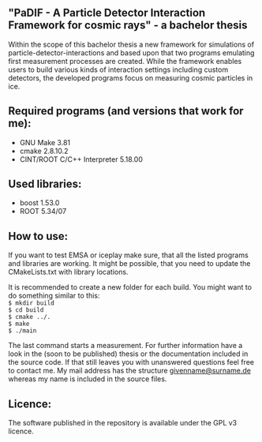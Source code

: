 ## "PaDIF - A Particle Detector Interaction Framework for cosmic rays" - a bachelor thesis

Within the scope of this bachelor thesis a new framework for simulations of particle-detector-interactions and based upon that two programs emulating first measurement processes are created. While the framework enables users to build various kinds of interaction settings including custom detectors, the developed programs focus on measuring cosmic particles in ice.

## Required programs (and versions that work for me):  
* GNU Make 3.81  
* cmake 2.8.10.2  
* CINT/ROOT C/C++ Interpreter 5.18.00  

## Used libraries:  
* boost 1.53.0  
* ROOT 5.34/07  

## How to use:
If you want to test EMSA or iceplay make sure, that all the listed programs and libraries are working.
It might be possible, that you need to update the CMakeLists.txt with library locations.

It is recommended to create a new folder for each build. You might want to do something similar to this:  
`$ mkdir build`  
`$ cd build`  
`$ cmake ../.`  
`$ make`  
`$ ./main`  

The last command starts a measurement. For further information have a look in the (soon to be published) thesis or the documentation included in the source code. If that still leaves you with unanswered questions feel free to contact me. My mail address has the structure givenname@surname.de whereas my name is included in the source files.

## Licence:
The software published in the repository is available under the GPL v3 licence.
